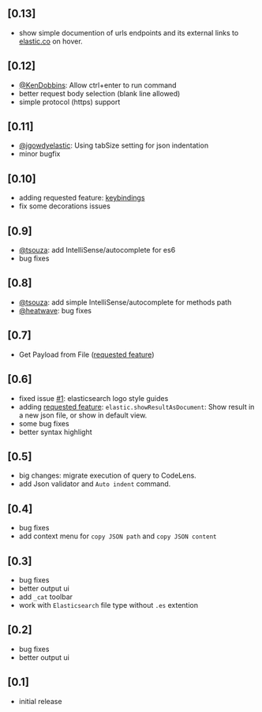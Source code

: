 ## [0.13]

-   show simple documention of urls endpoints and its external links to [elastic.co](https://elastic.co) on hover.

## [0.12]

-   [@KenDobbins](https://github.com/KenDobbins): Allow ctrl+enter to run command
-   better request body selection (blank line allowed)
-   simple protocol (https) support

## [0.11]

-   [@jgowdyelastic](https://github.com/jgowdyelastic): Using tabSize setting for json indentation
-   minor bugfix

## [0.10]

-   adding requested feature: [keybindings](https://github.com/barnuri/vscode-elastic/issues/5)
-   fix some decorations issues

## [0.9]

-   [@tsouza](https://github.com/tsouza): add IntelliSense/autocomplete for es6
-   bug fixes

## [0.8]

-   [@tsouza](https://github.com/tsouza): add simple IntelliSense/autocomplete for methods path
-   [@heatwave](https://github.com/heatwave): bug fixes

## [0.7]

-   Get Payload from File ([requested feature](https://github.com/barnuri/vscode-elastic/issues/4))

## [0.6]

-   fixed issue [#1](https://github.com/barnuri/vscode-elastic/issues/1): elasticsearch logo style guides
-   adding [requested feature](https://github.com/barnuri/vscode-elastic/issues/3): `elastic.showResultAsDocument`: Show result in a new json file, or show in default view.
-   some bug fixes
-   better syntax highlight

## [0.5]

-   big changes: migrate execution of query to CodeLens.
-   add Json validator and `Auto indent` command.

## [0.4]

-   bug fixes
-   add context menu for `copy JSON path` and `copy JSON content`

## [0.3]

-   bug fixes
-   better output ui
-   add `_cat` toolbar
-   work with `Elasticsearch` file type without `.es` extention

## [0.2]

-   bug fixes
-   better output ui

## [0.1]

-   initial release
